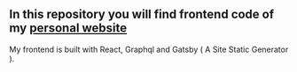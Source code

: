 ## In this repository you will find frontend code of my [personal website](https://maadcode.netlify.app) 

My frontend is built with React, Graphql and Gatsby ( A Site Static Generator ).